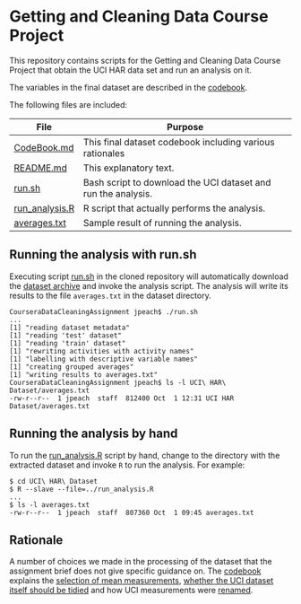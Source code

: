 # Getting and Cleaning Data Course Project

This repository contains scripts for the Getting and Cleaning Data
Course Project that obtain the  UCI HAR data set and run an analysis
on it.

The variables in the final dataset are described in the
[codebook](CodeBook.md).

The following files are included:

| File | Purpose |
|------|---------|
| [CodeBook.md](CodeBook.md) | This final dataset codebook including various rationales |
| [README.md](README.md) | This explanatory text. |
| [run.sh](run.sh) | Bash script to download the UCI dataset and run the analysis. |
| [run_analysis.R](run_analysis.R) | R script that actually performs the analysis. |
| [averages.txt](averages.txt) | Sample result of running the analysis. |

## Running the analysis with run.sh

Executing script [run.sh](run.sh) in the cloned repository will
automatically download the [dataset
archive](https://d396qusza40orc.cloudfront.net/getdata%2Fprojectfiles%2FUCI%20HAR%20Dataset.zip)
and invoke the analysis script. The analysis will write its results
to the file ``averages.txt`` in the dataset directory.

    CourseraDataCleaningAssignment jpeach$ ./run.sh
    ...
    [1] "reading dataset metadata"
    [1] "reading 'test' dataset"
    [1] "reading 'train' dataset"
    [1] "rewriting activities with activity names"
    [1] "labelling with descriptive variable names"
    [1] "creating grouped averages"
    [1] "writing results to averages.txt"
    CourseraDataCleaningAssignment jpeach$ ls -l UCI\ HAR\ Dataset/averages.txt
    -rw-r--r--  1 jpeach  staff  812400 Oct  1 12:31 UCI HAR Dataset/averages.txt

## Running the analysis by hand

To run the [run_analysis.R](run_analysis.R) script by hand, change
to the directory with the extracted dataset and invoke ``R`` to run
the analysis. For example:

    $ cd UCI\ HAR\ Dataset
    $ R --slave --file=../run_analysis.R
    ...
    $ ls -l averages.txt
    -rw-r--r--  1 jpeach  staff  807360 Oct  1 09:45 averages.txt

## Rationale

A number of choices we made in the processing of the dataset that
the assignment brief does not give specific guidance on. The
[codebook](CodeBook.md) explains the
[selection of mean measurements](CodeBook.md#interpreting-mean-measurements),
[whether the UCI dataset itself should be tidied](CodeBook.md#tidying-uci-measurements)
and how UCI measurements were
[renamed](CodeBook.md#measurement-nomencalature).
